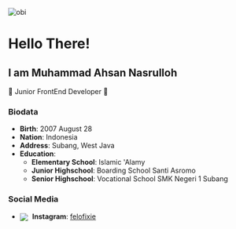 ![obi](https://i.giphy.com/media/v1.Y2lkPTc5MGI3NjExN2w1MGJrbXFwcTUzaWdrb2lncWFuODBzcG01MXZ0MGF5bGtwcGUzbiZlcD12MV9pbnRlcm5hbF9naWZfYnlfaWQmY3Q9Zw/3ornk57KwDXf81rjWM/giphy.gif)
# Hello There! 

## I am Muhammad Ahsan Nasrulloh
🙌 Junior FrontEnd Developer 🙌 

### Biodata
- **Birth**: 2007 August 28
- **Nation**: Indonesia
- **Address**: Subang, West Java
- **Education**:
  - **Elementary School**: Islamic 'Alamy
  - **Junior Highschool**: Boarding School Santi Asromo
  - **Senior Highschool**: Vocational School SMK Negeri 1 Subang

### Social Media
- <img src="https://static.vecteezy.com/system/resources/previews/018/930/691/original/instagram-logo-instagram-icon-transparent-free-png.png" style="vertical-align: middle; margin-right: 5px;"/> **Instagram**: [felofixie](https://www.instagram.com/felofixie/)

